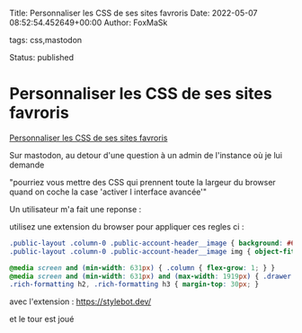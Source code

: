 Title: Personnaliser les CSS de ses sites favroris
Date: 2022-05-07 08:52:54.452649+00:00
Author: FoxMaSk 

tags: css,mastodon

Status: published





# Personnaliser les CSS de ses sites favroris

[Personnaliser les CSS de ses sites favroris](None)

Sur mastodon, au detour d&#39;une question à un admin de l&#39;instance où je lui demande 

&#34;pourriez vous mettre des CSS qui prennent toute la largeur du browser quand on coche la case &#39;activer l interface avancée&#39;&#34;

Un utilisateur m&#39;a fait une reponse :

utilisez une extension du browser pour appliquer ces regles ci :

```css
.public-layout .column-0 .public-account-header__image { background: #6494ed; }
.public-layout .column-0 .public-account-header__image img { object-fit: contain; }

@media screen and (min-width: 631px) { .column { flex-grow: 1; } }
@media screen and (min-width: 631px) and (max-width: 1919px) { .drawer { width: 250px; } }
.rich-formatting h2, .rich-formatting h3 { margin-top: 30px; }
```

avec l&#39;extension : https://stylebot.dev/

et le tour est joué